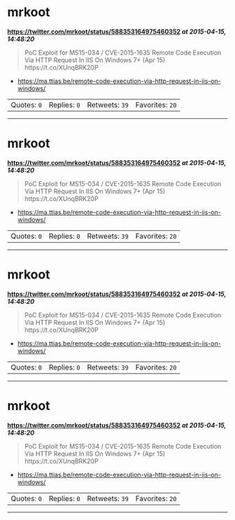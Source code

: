 # mrkoot
**https://twitter.com/mrkoot/status/588353164975460352 _at 2015-04-15, 14:48:20_**
<blockquote>
PoC Exploit for  MS15-034 / CVE-2015-1635 Remote Code Execution Via HTTP Request In IIS On Windows 7+ (Apr 15) https://t.co/XUnqBRK20P
</blockquote>

* https://ma.ttias.be/remote-code-execution-via-http-request-in-iis-on-windows/

<table><tr>
<td>Quotes: <code>0</code></td>
<td>Replies: <code>0</code></td>
<td>Retweets: <code>39</code></td>
<td>Favorites: <code>20</code></td>
</tr></table>

---

# mrkoot
**https://twitter.com/mrkoot/status/588353164975460352 _at 2015-04-15, 14:48:20_**
<blockquote>
PoC Exploit for  MS15-034 / CVE-2015-1635 Remote Code Execution Via HTTP Request In IIS On Windows 7+ (Apr 15) https://t.co/XUnqBRK20P
</blockquote>

* https://ma.ttias.be/remote-code-execution-via-http-request-in-iis-on-windows/

<table><tr>
<td>Quotes: <code>0</code></td>
<td>Replies: <code>0</code></td>
<td>Retweets: <code>39</code></td>
<td>Favorites: <code>20</code></td>
</tr></table>

---

# mrkoot
**https://twitter.com/mrkoot/status/588353164975460352 _at 2015-04-15, 14:48:20_**
<blockquote>
PoC Exploit for  MS15-034 / CVE-2015-1635 Remote Code Execution Via HTTP Request In IIS On Windows 7+ (Apr 15) https://t.co/XUnqBRK20P
</blockquote>

* https://ma.ttias.be/remote-code-execution-via-http-request-in-iis-on-windows/

<table><tr>
<td>Quotes: <code>0</code></td>
<td>Replies: <code>0</code></td>
<td>Retweets: <code>39</code></td>
<td>Favorites: <code>20</code></td>
</tr></table>

---

# mrkoot
**https://twitter.com/mrkoot/status/588353164975460352 _at 2015-04-15, 14:48:20_**
<blockquote>
PoC Exploit for  MS15-034 / CVE-2015-1635 Remote Code Execution Via HTTP Request In IIS On Windows 7+ (Apr 15) https://t.co/XUnqBRK20P
</blockquote>

* https://ma.ttias.be/remote-code-execution-via-http-request-in-iis-on-windows/

<table><tr>
<td>Quotes: <code>0</code></td>
<td>Replies: <code>0</code></td>
<td>Retweets: <code>39</code></td>
<td>Favorites: <code>20</code></td>
</tr></table>

---

